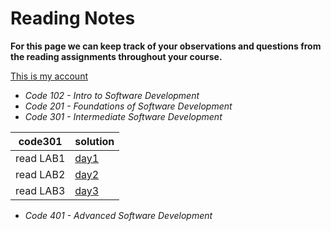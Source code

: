 # Reading Notes

**For this page we can keep track of your observations and questions from the reading assignments throughout your course.**

[This is my account](https://github.com/fawzi-shiyyab19)

- *Code 102 - Intro to Software Development*
- *Code 201 - Foundations of Software Development*
- *Code 301 - Intermediate Software Development*

| code301 | solution |
| --- | ----------- |
| read LAB1 | [day1](https://github.com/fawzi-shiyyab19/reading-notes/blob/main/day1.md)     |
| read LAB2 | [day2](https://github.com/fawzi-shiyyab19/reading-notes/blob/main/day2.md) |
| read LAB3 | [day3](https://github.com/fawzi-shiyyab19/reading-notes/blob/main/day3.md) |

- *Code 401 - Advanced Software Development*
